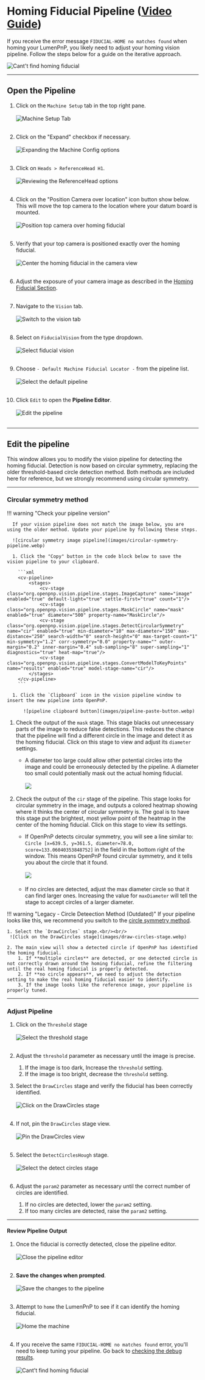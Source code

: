 # Homing Fiducial Pipeline ([Video Guide](https://youtu.be/RVMS6vJzJyU?si=-dzIkANilr8o8j56&t=18))

If you receive the error message `FIDUCIAL-HOME no matches found` when homing your LumenPnP, you likely need to adjust your homing vision pipeline. Follow the steps below for a guide on the iterative approach.

  ![Cant't find homing fiducial](images/Cant-find-homing-fiducial.webp)

---

## Open the Pipeline

1. Click on the `Machine Setup` tab in the top right pane.<br/><br/>
    ![Machine Setup Tab](images/Machine-Setup-Tab-3.webp)<br/><br/>

2. Click on the "Expand" checkbox if necessary.<br/><br/>
    ![Expanding the Machine Config options](images/Expand-Checkbox-3.webp)<br/><br/>

3. Click on `Heads > ReferenceHead H1`.<br/><br/>
    ![Reviewing the ReferenceHead options](images/Select-Reference-Head-H1.webp)<br/><br/>

4. Click on the "Position Camera over location" icon button show below. This will move the top camera to the location where your datum board is mounted.<br/><br/>
    ![Position top camera over homing fiducial](images/Position-camera-over-homing-fiducial.webp)<br/><br/>

5. Verify that your top camera is positioned exactly over the homing fiducial.<br/><br/>
    ![Center the homing fiducial in the camera view](images/Homing-fiducial-centered.webp)<br/><br/>

6. Adjust the exposure of your camera image as described in the [Homing Fiducial Section](../calibration/4-homing-fiducial/index.md#double-check-camera-exposure).<br/><br/>

7. Navigate to the `Vision` tab.<br/><br/>
    ![Switch to the vision tab](images/vision-tab.webp)<br/><br/>

8. Select on `FiducialVision` from the type dropdown.<br/><br/>
    ![Select fiducial vision](images/fiducial-vision-dropdown.webp)<br/><br/>

9. Choose `- Default Machine Fiducial Locator -` from the pipeline list.<br/><br/>
    ![Select the default pipeline](images/select-default-fiducial-vision.webp)<br/><br/>

10. Click `Edit` to open the **Pipeline Editor**.<br/><br/>
    ![Edit the pipeline](images/edit-pipeline.webp)<br/><br/>

---

## Edit the pipeline

This window allows you to modify the vision pipeline for detecting the homing fiducial. Detection is now based on circular symmetry, replacing the older threshold-based circle detection method. Both methods are included here for reference, but we strongly recommend using circular symmetry.

---

### Circular symmetry method

!!! warning "Check your pipeline version"

      If your vision pipeline does not match the image below, you are using the older method. Update your pipeline by following these steps.

      ![circular symmetry image pipeline](images/circular-symmetry-pipeline.webp)

      1. Click the "Copy" button in the code block below to save the vision pipeline to your clipboard.

        ```xml
        <cv-pipeline>
            <stages>
                <cv-stage class="org.openpnp.vision.pipeline.stages.ImageCapture" name="image" enabled="true" default-light="true" settle-first="true" count="1"/>
                <cv-stage class="org.openpnp.vision.pipeline.stages.MaskCircle" name="mask" enabled="true" diameter="500" property-name="MaskCircle"/>
                <cv-stage class="org.openpnp.vision.pipeline.stages.DetectCircularSymmetry" name="cir" enabled="true" min-diameter="10" max-diameter="150" max-distance="250" search-width="0" search-height="0" max-target-count="1" min-symmetry="1.2" corr-symmetry="0.0" property-name="" outer-margin="0.2" inner-margin="0.4" sub-sampling="8" super-sampling="1" diagnostics="true" heat-map="true"/>
                <cv-stage class="org.openpnp.vision.pipeline.stages.ConvertModelToKeyPoints" name="results" enabled="true" model-stage-name="cir"/>
            </stages>
        </cv-pipeline>
        ```

      1. Click the `Clipboard` icon in the vision pipeline window to insert the new pipeline into OpenPnP.

          ![pipeline clipboard button](images/pipeline-paste-button.webp)

1. Check the output of the `mask` stage. This stage blacks out unnecessary parts of the image to reduce false detections. This reduces the chance that the pipeline will find a different circle in the image and detect it as the homing fiducial. Click on this stage to view and adjust its `diameter` settings.

    * A diameter too large could allow other potential circles into the image and could be erroneously detected by the pipeline. A diameter too small could potentially mask out the actual homing fiducial.<br/><br/>
    ![](images/circular-symmetry-mask.webp)

2. Check the output of the `cir` stage of the pipeline. This stage looks for circular symmetry in the image, and outputs a colored heatmap showing where it thinks the center of circular symmetry is. The goal is to have this stage put the brightest, most yellow point of the heatmap in the center of the homing fiducial. Click on this stage to view its settings.
    * If OpenPnP detects circular symmetry, you will see a line similar to: `Circle [x=639.5, y=361.5, diameter=78.0, score=133.06040353848752]` in the field in the bottom right of the window. This means OpenPnP found circular symmetry, and it tells you about the circle that it found.<br/><br/>
    ![](images/circular-symmetry-pipeline.webp)<br/><br/>
    * If no circles are detected, adjust the max diameter circle so that it can find larger ones. Increasing the value for `maxDiameter` will tell the stage to accept circles of a larger diameter.

!!! warning "Legacy - Circle Deteection Method (Outdated)"
    If your pipeline looks like this, we recommend you switch to the [circle symmetry method](#circular-symmetry-method).

    1. Select the `DrawCircles` stage.<br/><br/>
     ![Click on the DrawCircles stage](images/draw-circles-stage.webp)

    2. The main view will show a detected circle if OpenPnP has identified the homing fiducial.
        1. If **multiple circles** are detected, or one detected circle is not correctly drawn around the homing fiducial, refine the filtering until the real homing fiducial is properly detected.
        2. If **no circle appears**, we need to adjust the detection setting to make the real homing fiducial easier to identify.
        3. If the image looks like the reference image, your pipeline is properly tuned. 

---

### Adjust Pipeline

1. Click on the `Threshold` stage<br/><br/>
  ![Select the threshold stage](images/threshold-stage.webp)<br/><br/>

2. Adjust the `threshold` parameter as necessary until the image is precise.
    1. If the image is too dark, Increase the `threshold` setting.
    2. If the image is too bright, decrease the `threshold` setting.

3. Select the `DrawCircles` stage and verify the fiducial has been correctly identified.<br/><br/>
  ![Click on the DrawCircles stage](images/draw-circles-stage.webp)<br/><br/>

4. If not, pin the `DrawCircles` stage view.<br/><br/>
  ![Pin the DrawCircles view](images/pin-draw-circles.webp)<br/><br/>

5. Select the `DetectCirclesHough` stage.<br/><br/>
  ![Select the detect circles stage](images/detect-circles-stage.webp)<br/><br/>

6. Adjust the `param2` parameter as necessary until the correct number of circles are identified.
    1. If no circles are detected, lower the `param2` setting.
    2. If too many circles are detected, raise the `param2` setting.

---

#### Review Pipeline Output

1. Once the fiducial is correctly detected, close the pipeline editor.<br/><br/>
  ![Close the pipeline editor](images/close-pipeline-editor.webp)<br/><br/>

1. **Save the changes when prompted**.<br/><br/>
  ![Save the changes to the pipeline](images/save-pipeline-changes.webp)<br/><br/>

1. Attempt to `home` the LumenPnP to see if it can identify the homing fiducial.<br/><br/>
  ![Home the machine](images/home-machine-from-vision.webp)<br/><br/>

1. If you receive the same `FIDUCIAL-HOME no matches found` error, you'll need to keep tuning your pipeline. Go back to [checking the debug results](#check-the-debug-results).<br/><br/>
  ![Cant't find homing fiducial](images/Cant-find-homing-fiducial.webp)
